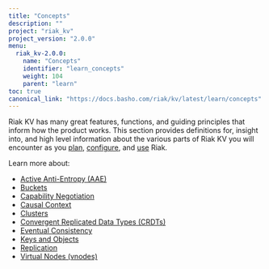 ```yaml
---
title: "Concepts"
description: ""
project: "riak_kv"
project_version: "2.0.0"
menu:
  riak_kv-2.0.0:
    name: "Concepts"
    identifier: "learn_concepts"
    weight: 104
    parent: "learn"
toc: true
canonical_link: "https://docs.basho.com/riak/kv/latest/learn/concepts"
---
```


[concept aae]: /riak/kv/2.0.0/concepts/active-anti-entropy
[concept buckets]: /riak/kv/2.0.0/concepts/buckets
[concept cap neg]: /riak/kv/2.0.0/concepts/capability-negotiation
[concept causal context]: /riak/kv/2.0.0/concepts/causal-context
[concept clusters]: /riak/kv/2.0.0/concepts/clusters
[concept crdts]: /riak/kv/2.0.0/concepts/crdts
[concept eventual consistency]: /riak/kv/2.0.0/concepts/eventual-consistency
[concept keys objects]: /riak/kv/2.0.0/concepts/keys-and-objects
[concept replication]: /riak/kv/2.0.0/concepts/replication
[concept strong consistency]: /riak/kv/2.0.0/concepts/strong-consistency
[concept vnodes]: /riak/kv/2.0.0/concepts/vnodes
[config index]: /riak/kv/2.0.0/configuring
[plan index]: /riak/kv/2.0.0/setup/planning
[use index]: /riak/kv/2.0.0/using/


Riak KV has many great features, functions, and guiding principles that inform how the product works. This section provides definitions for, insight into, and high level information about the various parts of Riak KV you will encounter as you [plan][plan index], [configure][config index], and [use][use index] Riak.  

Learn more about:

* [Active Anti-Entropy (AAE)][concept aae]
* [Buckets][concept buckets]
* [Capability Negotiation][concept cap neg]
* [Causal Context][concept causal context]
* [Clusters][concept clusters]
* [Convergent Replicated Data Types (CRDTs)][concept crdts]
* [Eventual Consistency][concept eventual consistency]
* [Keys and Objects][concept keys objects]
* [Replication][concept replication]
* [Virtual Nodes (vnodes)][concept vnodes]

